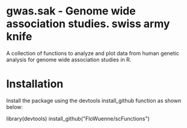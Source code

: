 # gwas.sak - Genome wide association studies. swiss army knife
A collection of functions to analyze and plot data from human genetic analysis for genome wide association studies in R.

# Installation
Install the package using the devtools install_github function as shown below:

library(devtools)
install_github("FloWuenne/scFunctions")
